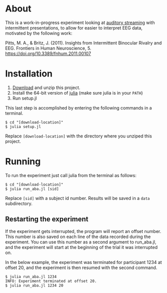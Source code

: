 # About

This is a work-in-progress experiment looking at
[auditory streaming](http://www.nature.com/nrn/journal/v14/n10/fig_tab/nrn3565_F3.html)
with intermittent presentations, to allow for easier to interpret EEG data,
motivated by the following work:

Pitts, M. A., & Britz, J. (2011). Insights from Intermittent Binocular Rivalry and EEG. Frontiers in Human Neuroscience, 5. https://doi.org/10.3389/fnhum.2011.00107

# Installation

1. [Download](https://github.com/haberdashPI/navy_aba/archive/master.zip)
   and unzip this project.
2. Install the 64-bit version of
   [julia](https://en.wikibooks.org/wiki/Introducing_Julia/Getting_started)
   (make sure julia is in your `PATH`)
3. Run setup.jl

This last step is accomplished by entering the following commands in a terminal.

```console
$ cd "[download-location]"
$ julia setup.jl
```

Replace `[download-location]` with the directory where you unziped this project.

# Running

To run the experiment just call julia from the terminal as follows:

```console
$ cd "[download-location]"
$ julia run_aba.jl [sid]
```

Replace `[sid]` with a subject id number. Results will be saved in a `data` subdirectory.

## Restarting the experiment

If the experiment gets interrupted, the program will report an offset
number. This number is also saved on each line of the data recorded during
the experiment. You can use this number as a second argument to run_aba.jl,
and the experiment will start at the beginning of the trial it was interrupted
on.

In the below example, the experiment was terminated for participant 1234 at
offset 20, and the experiment is then resumed with the second command.

```console
$ julia run_aba.jl 1234
INFO: Experiment terminated at offset 20.
$ julia run_aba.jl 1234 20
```

